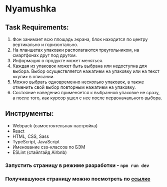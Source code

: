 # Nyamushka

## Task Requirements:
1. Фон занимает всю площадь экрана, блок находится по центру вертикально и
горизонтально.
2. На планшетах упаковки располагаются треугольником, на смартфонах друг под
другом.
3. Информация о продукте может меняться.
4. Каждая из упаковок может быть выбрана или недоступна для выбора. Выбор
осуществляется нажатием на упаковку или на текст «купи» в описании.
5. Можно выбрать одновременно несколько упаковок, а также отменить свой
выбор повторным нажатием на упаковку.
6. Состояние наведения применяется к выбранной упаковке не сразу, а после того,
как курсор ушел с нее после первоначального выбора.

## Инструменты:
+ Webpack (самостоятельная настройка)
+ React
+ HTML, CSS, Sass
+ TypeScript, JavaScript
+ Именование css-классов по БЭМ
+ ESLint (стайлгайд Airbnb)

### Запустить страницу в режиме разработки - `npm run dev`

### Получившуюся страницу можно посмотреть по [ссылке](https://polinaponomar.github.io/nyamushka/)
